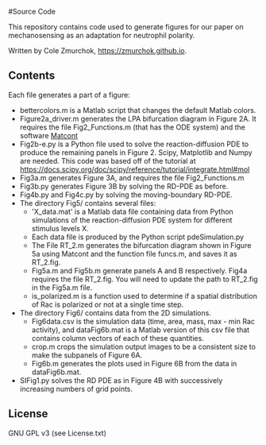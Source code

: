 #Source Code

This repository contains code used to generate figures for our paper on mechanosensing as an adaptation for neutrophil polarity.

Written by Cole Zmurchok, <a href="https://zmurchok.github.io">https://zmurchok.github.io</a>.

## Contents

Each file generates a part of a figure:

- bettercolors.m is a Matlab script that changes the default Matlab colors.
- Figure2a_driver.m generates the LPA bifurcation diagram in Figure 2A. It requires the file Fig2_Functions.m (that has the ODE system) and the software <a href="https://sourceforge.net/projects/matcont/">Matcont</a>
- Fig2b-e.py is a Python file used to solve the reaction-diffusion PDE to produce the remaining panels in Figure 2. Scipy, Matplotlib and Numpy are needed. This code was based off of the tutorial at <a href="https://docs.scipy.org/doc/scipy/reference/tutorial/integrate.html#mol">https://docs.scipy.org/doc/scipy/reference/tutorial/integrate.html#mol</a>
- Fig3a.m generates Figure 3A, and requires the file Fig2_Functions.m
- Fig3b.py generates Figure 3B by solving the RD-PDE as before.
- Fig4b.py and Fig4c.py by solving the moving-boundary RD-PDE.
- The directory Fig5/ contains several files:
   - 'X_data.mat' is a Matlab data file containing data from Python simulations of the reaction-diffusion PDE system for different stimulus levels X.
   - Each data file is produced by the Python script pdeSimulation.py
   - The File RT_2.m generates the bifurcation diagram shown in Figure 5a using Matcont and the function file funcs.m, and saves it as RT_2.fig.
   - Fig5a.m and Fig5b.m generate panels A and B respectively. Fig4a requires the file RT_2.fig. You will need to update the path to RT_2.fig in the Fig5a.m file.
   - is_polarized.m is a function used to determine if a spatial distribution of Rac is polarized or not at a single time step.
- The directory Fig6/ contains data from the 2D simulations.
  - Fig6data.csv is the simulation data (time, area, mass, max - min Rac activity), and dataFig6b.mat is a Matlab version of this csv file that contains column vectors of each of these quantities.
  - crop.m crops the simulation output images to be a consistent size to make the subpanels of Figure 6A.
  - Fig6b.m generates the plots used in Figure 6B from the data in dataFig6b.mat.
- SIFig1.py solves the RD PDE as in Figure 4B with successively increasing numbers of grid points.

## License

GNU GPL v3 (see License.txt)
